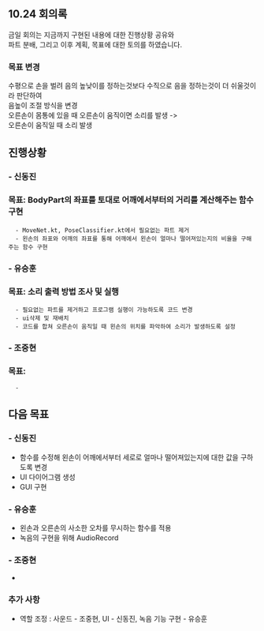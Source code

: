 ## 10.24 회의록
금일 회의는 지금까지 구현된 내용에 대한 진행상황 공유와    
파트 분배, 그리고 이후 계획, 목표에 대한 토의를 하였습니다.

### 목표 변경
수평으로 손을 벌려 음의 높낮이를 정하는것보다 수직으로 음을 정하는것이 더 쉬울것이라 판단하여  
음높이 조절 방식을 변경  
오른손이 몸통에 있을 때 오른손이 움직이면 소리를 발생 ->  
오른손이 움직일 때 소리 발생  


## 진행상황
### - 신동진
### 목표: BodyPart의 좌표를 토대로 어깨에서부터의 거리를 계산해주는 함수 구현
      - MoveNet.kt, PoseClassifier.kt에서 필요없는 파트 제거
      - 왼손의 좌표와 어깨의 좌표를 통해 어깨에서 왼손이 얼마나 떨어져있는지의 비율을 구해주는 함수 구현

### - 유승훈
### 목표: 소리 출력 방법 조사 및 실행
      - 필요없는 파트를 제거하고 프로그램 실행이 가능하도록 코드 변경
      - ui삭제 및 재배치
      - 코드를 합쳐 오른손이 움직일 때 왼손의 위치를 파악하여 소리가 발생하도록 설정
### - 조중현
### 목표: 
      - 
## 다음 목표
### - 신동진
- 함수를 수정해 왼손이 어깨에서부터 세로로 얼마나 떨어져있는지에 대한 값을 구하도록 변경
- UI 다이어그램 생성
- GUI 구현
### - 유승훈
- 왼손과 오른손의 사소한 오차를 무시하는 함수를 적용
- 녹음의 구현을 위해 AudioRecord 
### - 조중현
- 
### 추가 사항
- 역할 조정 : 사운드 - 조중현, UI - 신동진, 녹음 기능 구현 - 유승훈
